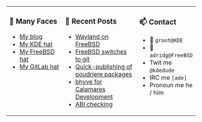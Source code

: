 
<table><tr>
  
<td valign="top" width="30%">
  
### 🙋 Many Faces

- [My blog](https://euroquis.nl/bobulate/)
- [My KDE hat](https://invent.kde.org/adridg)
- [My FreeBSD hat](https://wiki.freebsd.org/AdriaanDeGroot)
- [My GitLab hat](https://gitlab.com/adriaandegroot)
</td>

<td valign="top" width="40%">
  
### 💬 Recent Posts

<!-- BLOG-POST-LIST:START -->
- [Wayland on FreeBSD](https://euroquis.nl//freebsd/2021/03/16/wayland.html)
- [FreeBSD switches to git](https://euroquis.nl//freebsd/2021/03/12/fbsd-git.html)
- [Quick-publishing of poudriere packages](https://euroquis.nl//freebsd/2021/03/08/poudriere.html)
- [bhyve for Calamares Development](https://euroquis.nl//freebsd/2021/03/05/bhyve.html)
- [ABI checking](https://euroquis.nl//kde/2021/03/03/abi.html)
<!-- BLOG-POST-LIST:END -->
</td>

<td valign="top" width="30%">
  
### 📫 Contact

- 📧 `groot@KDE`
- 📧 `adridg@FreeBSD`
- Twit me `@kdedude`
- IRC me `[ade]`
- Pronoun me he / him
</td>

</tr></table>
